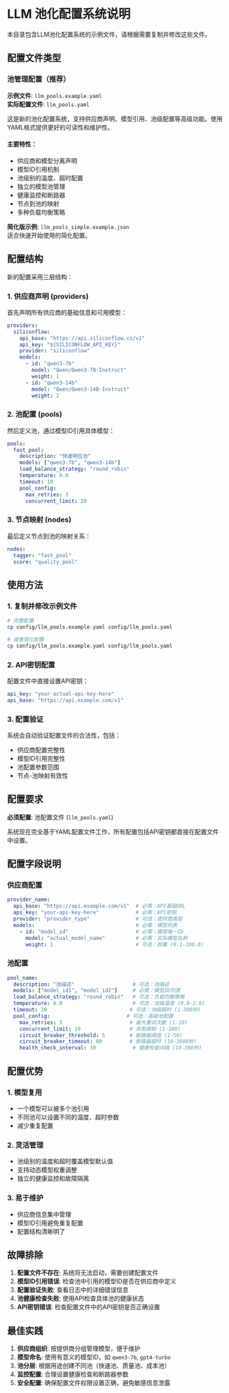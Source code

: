 # LLM 池化配置系统说明

本目录包含LLM池化配置系统的示例文件，请根据需要复制并修改这些文件。

## 配置文件类型

### 池管理配置（推荐）

**示例文件**: `llm_pools.example.yaml`  
**实际配置文件**: `llm_pools.yaml`

这是新的池化配置系统，支持供应商声明、模型引用、池级配置等高级功能。使用YAML格式提供更好的可读性和维护性。

#### 主要特性：
- 供应商和模型分离声明
- 模型ID引用机制
- 池级别的温度、超时配置
- 独立的模型池管理
- 健康监控和断路器
- 节点到池的映射
- 多种负载均衡策略

**简化版示例**: `llm_pools_simple.example.json`  
适合快速开始使用的简化配置。

## 配置结构

新的配置采用三层结构：

### 1. 供应商声明 (providers)

首先声明所有供应商的基础信息和可用模型：

```yaml
providers:
  siliconflow:
    api_base: "https://api.siliconflow.cn/v1"
    api_key: "${SILICONFLOW_API_KEY}"
    provider: "siliconflow"
    models:
      - id: "qwen3-7b"
        model: "Qwen/Qwen3-7B-Instruct"
        weight: 1
      - id: "qwen3-14b"
        model: "Qwen/Qwen3-14B-Instruct"
        weight: 2
```

### 2. 池配置 (pools)

然后定义池，通过模型ID引用具体模型：

```yaml
pools:
  fast_pool:
    description: "快速响应池"
    models: ["qwen3-7b", "qwen3-14b"]
    load_balance_strategy: "round_robin"
    temperature: 0.0
    timeout: 10
    pool_config:
      max_retries: 3
      concurrent_limit: 20
```

### 3. 节点映射 (nodes)

最后定义节点到池的映射关系：

```yaml
nodes:
  tagger: "fast_pool"
  score: "quality_pool"
```

## 使用方法

### 1. 复制并修改示例文件

```bash
# 完整配置
cp config/llm_pools.example.yaml config/llm_pools.yaml

# 或者简化配置
cp config/llm_pools.example.yaml config/llm_pools.yaml
```

### 2. API密钥配置

配置文件中直接设置API密钥：

```yaml
api_key: "your-actual-api-key-here"
api_base: "https://api.example.com/v1"
```

### 3. 配置验证

系统会自动验证配置文件的合法性，包括：
- 供应商配置完整性
- 模型ID引用完整性
- 池配置参数范围
- 节点-池映射有效性

## 配置要求

**必须配置**: 池配置文件 (`llm_pools.yaml`)

系统现在完全基于YAML配置文件工作，所有配置包括API密钥都直接在配置文件中设置。

## 配置字段说明

### 供应商配置

```yaml
provider_name:
  api_base: "https://api.example.com/v1"  # 必需：API基础URL
  api_key: "your-api-key-here"            # 必需：API密钥
  provider: "provider_type"               # 可选：提供商类型
  models:                                 # 必需：模型列表
    - id: "model_id"                      # 必需：模型唯一ID
      model: "actual_model_name"          # 必需：实际模型名称
      weight: 1                           # 可选：权重 (0.1-100.0)
```

### 池配置

```yaml
pool_name:
  description: "池描述"                   # 可选：池描述
  models: ["model_id1", "model_id2"]     # 必需：模型ID列表
  load_balance_strategy: "round_robin"   # 可选：负载均衡策略
  temperature: 0.0                       # 可选：池级温度 (0.0-2.0)
  timeout: 30                           # 可选：池级超时 (1-300秒)
  pool_config:                         # 可选：高级池配置
    max_retries: 3                      # 最大重试次数 (1-10)
    concurrent_limit: 10                # 并发限制 (1-100)
    circuit_breaker_threshold: 5        # 断路器阈值 (1-50)
    circuit_breaker_timeout: 60         # 断路器超时 (10-3600秒)
    health_check_interval: 30            # 健康检查间隔 (10-300秒)
```

## 配置优势

### 1. 模型复用
- 一个模型可以被多个池引用
- 不同池可以设置不同的温度、超时参数
- 减少重复配置

### 2. 灵活管理
- 池级别的温度和超时覆盖模型默认值
- 支持动态模型权重调整
- 独立的健康监控和故障隔离

### 3. 易于维护
- 供应商信息集中管理
- 模型ID引用避免重复配置
- 配置结构清晰明了

## 故障排除

1. **配置文件不存在**: 系统将无法启动，需要创建配置文件
2. **模型ID引用错误**: 检查池中引用的模型ID是否在供应商中定义
3. **配置验证失败**: 查看日志中的详细错误信息
4. **池健康检查失败**: 使用API检查具体池的健康状态
5. **API密钥错误**: 检查配置文件中的API密钥是否正确设置

## 最佳实践

1. **供应商组织**: 按提供商分组管理模型，便于维护
2. **模型命名**: 使用有意义的模型ID，如 `qwen3-7b`, `gpt4-turbo`
3. **池分层**: 根据用途创建不同池（快速池、质量池、成本池）
4. **监控配置**: 合理设置健康检查和断路器参数
5. **安全配置**: 确保配置文件权限设置正确，避免敏感信息泄露 